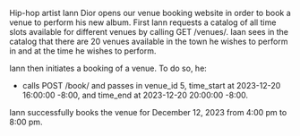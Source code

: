 Hip-hop artist Iann Dior opens our venue booking website in order to book a venue to perform his new album.
First Iann requests a catalog of all time slots available for different venues by calling GET /venues/.
Iaan sees in the catalog that there are 20 venues available in the town he wishes to perform in and at the
time he wishes to perform.

Iann then initiates a booking of a venue. To do so, he:

- calls POST /book/ and passes in venue_id 5, time_start at 2023-12-20 16:00:00 -8:00,
  and time_end at 2023-12-20 20:00:00 -8:00.

Iann successfully books the venue for December 12, 2023 from 4:00 pm to 8:00 pm.